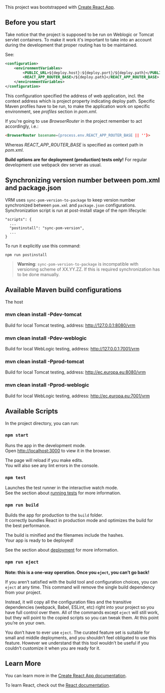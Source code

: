 This project was bootstrapped with [Create React App](https://github.com/facebook/create-react-app).

## Before you start

Take notice that the project is supposed to be run on Weblogic or Tomcat servlet containers.
To make it work it's important to take into an account during the development that proper
routing has to be maintained.

See:
```xml
<configuration>
    <environmentVariables>
        <PUBLIC_URL>${deploy.host}:${deploy.port}/${deploy.path}</PUBLIC_URL>
        <REACT_APP_ROUTER_BASE>/${deploy.path}</REACT_APP_ROUTER_BASE>
    </environmentVariables>
</configuration>
```

This configuration specified the address of web application, incl. the context address which is
project property indicating deploy path.
Specific Maven profiles have to be run, to make the application work on specific environment,
see *profiles* section in *pom.xml*.

If you're going to use *BrowserRouter* in the project remember to act accordingly, i.e.:
```html
<BrowserRouter basename={process.env.REACT_APP_ROUTER_BASE || ''}>
```
Whereas *REACT_APP_ROUTER_BASE* is specified as context path in *pom.xml*.

**Build options are for deployment (production) tests only!**
For regular development use webpack dev server as usual.

## Synchronizing version number between pom.xml and package.json

VRM uses `sync-pom-version-to-package` to keep version number synchronized between `pom.xml` and `package.json` configurations.
Synchronization script is run at post-install stage of the npm lifecycle:

```
"scripts": {
  ...
  "postinstall": "sync-pom-version",
  ...
}
```

To run it explicitly use this command:
```
npm run postinstall
```

> **Warning**: `sync-pom-version-to-package` is incompatible with versioning scheme of XX.YY.ZZ. If this is required synchronization has to be done manually. 

## Available Maven build configurations
The host 

### mvn clean install -Pdev-tomcat
Build for local Tomcat testing, address: http://127.0.0.1:8080/vrm

### mvn clean install -Pdev-weblogic
Build for local WebLogic testing, address: http://127.0.0.1:7001/vrm

### mvn clean install -Pprod-tomcat
Build for local Tomcat testing, address: http://ec.europa.eu:8080/vrm

### mvn clean install -Pprod-weblogic
Build for local WebLogic testing, address: http://ec.europa.eu:7001/vrm

## Available Scripts

In the project directory, you can run:

### `npm start`

Runs the app in the development mode.<br />
Open [http://localhost:3000](http://localhost:3000) to view it in the browser.

The page will reload if you make edits.<br />
You will also see any lint errors in the console.

### `npm test`

Launches the test runner in the interactive watch mode.<br />
See the section about [running tests](https://facebook.github.io/create-react-app/docs/running-tests) for more information.

### `npm run build`

Builds the app for production to the `build` folder.<br />
It correctly bundles React in production mode and optimizes the build for the best performance.

The build is minified and the filenames include the hashes.<br />
Your app is ready to be deployed!

See the section about [deployment](https://facebook.github.io/create-react-app/docs/deployment) for more information.

### `npm run eject`

**Note: this is a one-way operation. Once you `eject`, you can’t go back!**

If you aren’t satisfied with the build tool and configuration choices, you can `eject` at any time. This command will remove the single build dependency from your project.

Instead, it will copy all the configuration files and the transitive dependencies (webpack, Babel, ESLint, etc) right into your project so you have full control over them. All of the commands except `eject` will still work, but they will point to the copied scripts so you can tweak them. At this point you’re on your own.

You don’t have to ever use `eject`. The curated feature set is suitable for small and middle deployments, and you shouldn’t feel obligated to use this feature. However we understand that this tool wouldn’t be useful if you couldn’t customize it when you are ready for it.

## Learn More

You can learn more in the [Create React App documentation](https://facebook.github.io/create-react-app/docs/getting-started).

To learn React, check out the [React documentation](https://reactjs.org/).
